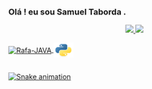### Olá !  eu sou Samuel Taborda .


<div align="center">
  <a href="https://github.com/SamuelTabordaAS">
  <img height="180em" src="https://github-readme-stats.vercel.app/api?username=SamuelTabordaAS&show_icons=true&theme=dracula&include_all_commits=true&count_private=true"/>
  <img height="180em" src="https://github-readme-stats.vercel.app/api/top-langs/?username=SamuelTabordaAS&layout=compact&langs_count=7&theme=dracula"/>
</div>

  <div style="display: inline_block"><br>
  <img align="center" alt="Rafa-JAVA" height="30" width="40" src="https://raw.githubusercontent.com/devicons/devicon/master/icons/javascript/java-plain.svg">
  
  <img align="center" alt="Rafa-Python" height="30" width="40" src="https://raw.githubusercontent.com/devicons/devicon/master/icons/python/python-original.svg">
  
 

    
##

    
 <div>
    

  ![Snake animation](https://github.com/SamuelTabordaAS/SamuelTabordaAS/blob/output/github-contribution-grid-snake.svg)

</div>
